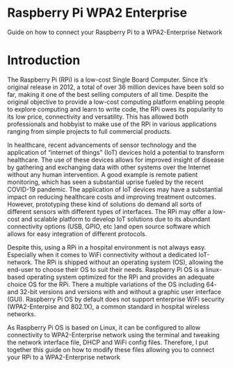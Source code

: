 # Raspberry Pi WPA2 Enterprise
Guide on how to connect your Raspberry Pi to a WPA2-Enterprise Network

# Introduction
The Raspberry Pi (RPi) is a low-cost Single Board Computer. Since it’s original release in 2012, a total of over 36 million devices have been sold so far, making it one of the best selling computers of all time. Despite the original objective to provide a low-cost computing platform enabling people to explore computing and learn to write code, the RPi owes its popularity to its low price, connectivity and versatility. This has allowed both professionals and hobbyist to make use of the RPi in various applications ranging from simple projects to full commercial products. 

In healthcare, recent advancements of sensor technology and the application of “internet of things” (IoT) devices hold a potential to transform healthcare. The use of these devices allows for improved insight of disease by gathering and exchanging data with other systems over the Internet without any human intervention. A good example is remote patient monitoring, which has seen a substantial uprise fueled by the recent COVID-19 pandemic. The application of IoT devices may have a substantial impact on reducing healthcare costs and improving treatment outcomes. However, prototyping these kind of solutions do demand all sorts of different sensors with different types of interfaces. The RPi may offer a low-cost and scalable platform to develop IoT solutions due to its abundant connectivity options (USB, GPIO, etc )and open source software which allows for easy integration of different protocols.  

Despite this, using a RPi in a hospital environment is not always easy. Especially when it comes to WiFi connectivity without a dedicated IoT-network. The RPi is shipped without an operating system (OS), allowing the end-user to choose their OS to suit their needs. Raspberry Pi OS is a linux-based operating system optimized for the RPi and provides an adequate choice OS for the RPi. There a multiple variations of the OS including 64- and 32-bit versions and versions with and without a graphic user interface (GUI). Raspberry Pi OS by default does not support enterprise WiFi security (WPA2-Enterpise and 802.1X), a common standard in hospital wireless networks.

As Raspberry Pi OS is based on Linux, it can be configured to allow connectivity to WPA2-Enterprise network using the terminal and tweaking the network interface file, DHCP and WiFi config files.  Therefore, I put together this guide on how to modify these files allowing you to connect your RPi to a WPA2-Enterprise network
